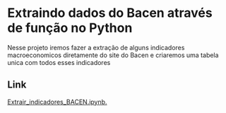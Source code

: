 # Extraindo dados do Bacen através de função no Python

Nesse projeto iremos fazer a extração de alguns indicadores macroeconomicos diretamente do site do Bacen e criaremos uma tabela unica com todos esses indicadores


## Link

[Extrair_indicadores_BACEN.ipynb.]([Extrair_indicadores_BACEN.ipynb](/Extrair_indicadores_BACEN.ipynb))

